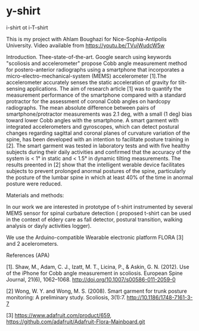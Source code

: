 # y-shirt

i-shirt ot i-T-shirt

This is my project with Ahlam Boughazi  for Nice-Sophia-Antipolis University.
Video available from https://youtu.be/TVujWudcW5w

Introduction. Thee-state-of-the-art. Google search using keywords "scoliosis and accelerometer" propose Cobb angle measurement method for postero-anterior radiographs using a smartphone that incorporates a   micro-electro-mechanical-system  (MEMS) accelerometer [1].The accelerometer accurately senses the static acceleration of gravity for tilt-sensing applications. The aim of research article  [1] was to quantify the measurement performance of the smartphone compared with a standard protractor for the assessment of coronal Cobb angles on hardcopy radiographs.  The mean  absolute  difference  between pairs  of smartphone/protractor   measurements was   2.1 deg,   with a small (1 deg) bias toward lower Cobb angles with the smartphone. A smart garment with integrated accelerometers and gyroscopes, which can detect postural changes regarding sagittal and coronal planes of curvature variation of the spine, has been developed with an intention to facilitate posture training in [2]. The smart garment was tested in laboratory tests and with five healthy subjects during their daily activities and confirmed that the accuracy of the system is < 1°  in static and < 1.5° in dynamic tilting measurements. The results preented in [2] show that the intelligent werable device facilitates subjects to prevent prolonged anormal postures of the spine, particularly the posture of the lumbar spine in which at least 40% of the time in anormal posture were reduced.


Materials and methods:


In our work we are interested in prototype of t-shirt instrumented by several MEMS sensor for spinal curbature detection ( proposed t-shirt can be used in the context of eldery care as  fall detector, postural transition, walking analysis or dayly activities logger).

We use the Arduino-compatible  Wearable electronic platform FLORA [3] and 2 acelerometers. 











References (APA)


[1]. 	Shaw, M., Adam, C. J., Izatt, M. T., Licina, P., & Askin, G. N. (2012). Use of the iPhone for Cobb angle measurement in scoliosis. European Spine Journal, 21(6), 1062–1068. http://doi.org/10.1007/s00586-011-2059-0


[2] Wong, W. Y. and Wong, M. S. (2008). Smart garment for trunk posture monitoring: A preliminary study. Scoliosis, 3(1):7.
http://10.1186/1748-7161-3-7

[3] https://www.adafruit.com/product/659, https://github.com/adafruit/Adafruit-Flora-Mainboard.git

